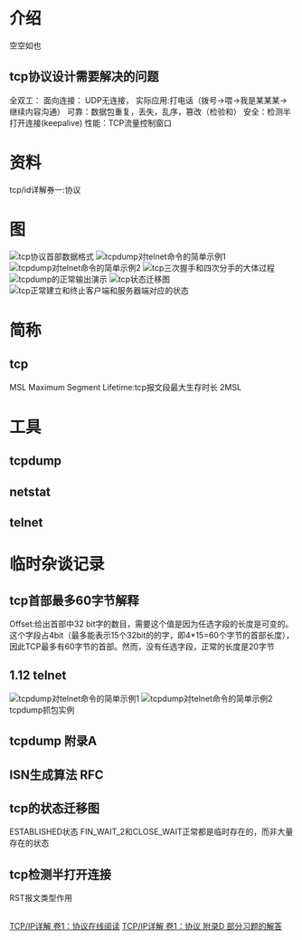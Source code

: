 # 介绍
空空如也

## tcp协议设计需要解决的问题
全双工：
面向连接：  UDP无连接， 实际应用:打电话（拨号->喂->我是某某某->继续内容沟通）
可靠：数据包重复，丢失，乱序，篡改（检验和）
安全：检测半打开连接(keepalive)
性能：TCP流量控制窗口

# 资料
tcp/id详解券一:协议

# 图
![tcp协议首部数据格式](img/tcp协议首部数据格式.png)
![tcpdump对telnet命令的简单示例1](img/tcpdump对telnet命令的简单示例1.png)
![tcpdump对telnet命令的简单示例2](img/tcpdump对telnet命令的简单示例2.png)
![tcp三次握手和四次分手的大体过程](img/tcp三次握手和四次分手的大体过程.png)
![tcpdump的正常输出演示](img/tcpdump的正常输出演示.png)
![tcp状态迁移图](img/tcp状态迁移图.png)
![tcp正常建立和终止客户端和服务器端对应的状态](img/tcp正常建立和终止客户端和服务器端对应的状态.png)

# 简称
## tcp
MSL Maximum Segment Lifetime:tcp报文段最大生存时长 2MSL
# 工具
## tcpdump
## netstat
## telnet


# 临时杂谈记录
## tcp首部最多60字节解释
Offset:给出首部中32 bit字的数目，需要这个值是因为任选字段的长度是可变的。这个字段占4bit（最多能表示15个32bit的的字，即4*15=60个字节的首部长度），因此TCP最多有60字节的首部。然而，没有任选字段，正常的长度是20字节
## 1.12 telnet
![tcpdump对telnet命令的简单示例1](img/tcpdump对telnet命令的简单示例1.png)
![tcpdump对telnet命令的简单示例2](img/tcpdump对telnet命令的简单示例2.png)
tcpdump抓包实例
## tcpdump 附录A
## ISN生成算法 RFC

## tcp的状态迁移图
ESTABLISHED状态
FIN_WAIT_2和CLOSE_WAIT正常都是临时存在的，而非大量存在的状态

## tcp检测半打开连接
RST报文类型作用



## 
[TCP/IP详解 卷1：协议在线阅读](http://www.52im.net/topic-tcpipvol1.html)
[TCP/IP详解 卷1：协议 附录D 部分习题的解答](http://docs.52im.net/extend/docs/book/tcpip/vol1/d/#hd_17)